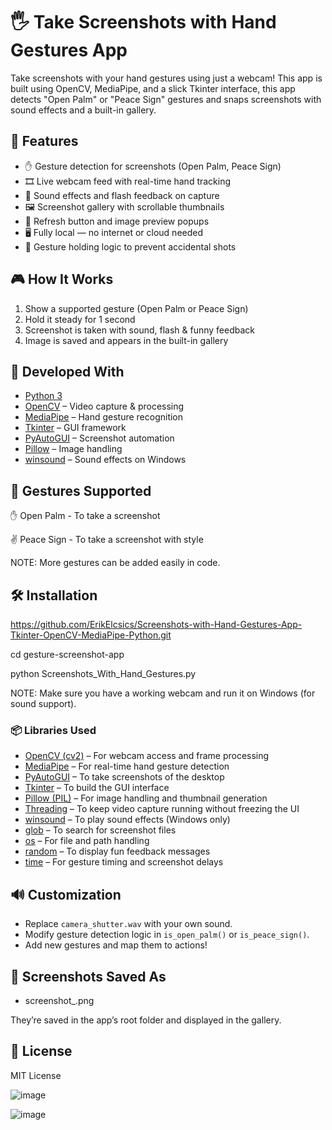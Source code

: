 # 🖐️ Take Screenshots with Hand Gestures App

Take screenshots with your hand gestures using just a webcam! This app is built using OpenCV, MediaPipe, and a slick Tkinter interface, this app detects "Open Palm" or "Peace Sign" gestures and snaps screenshots with sound effects and a built-in gallery.



## 🚀 Features

- ✋ Gesture detection for screenshots (Open Palm, Peace Sign)
- 🎞️ Live webcam feed with real-time hand tracking
- 📸 Sound effects and flash feedback on capture
- 🖼️ Screenshot gallery with scrollable thumbnails
- 🔁 Refresh button and image preview popups
- 🖥️ Fully local — no internet or cloud needed
- 🧠 Gesture holding logic to prevent accidental shots



## 🎮 How It Works

1. Show a supported gesture (Open Palm or Peace Sign)
2. Hold it steady for 1 second
3. Screenshot is taken with sound, flash & funny feedback
4. Image is saved and appears in the built-in gallery



## 🧰 Developed With

- [Python 3](https://www.python.org/)
- [OpenCV](https://opencv.org/) – Video capture & processing
- [MediaPipe](https://google.github.io/mediapipe/) – Hand gesture recognition
- [Tkinter](https://docs.python.org/3/library/tkinter.html) – GUI framework
- [PyAutoGUI](https://pyautogui.readthedocs.io/) – Screenshot automation
- [Pillow](https://python-pillow.org/) – Image handling
- [winsound](https://docs.python.org/3/library/winsound.html) – Sound effects on Windows



## 📸 Gestures Supported

✋ Open Palm - To take a screenshot

 
✌️ Peace Sign - To take a screenshot with style 

NOTE: More gestures can be added easily in code.



## 🛠️ Installation


https://github.com/ErikElcsics/Screenshots-with-Hand-Gestures-App-Tkinter-OpenCV-MediaPipe-Python.git


cd gesture-screenshot-app


python Screenshots_With_Hand_Gestures.py


NOTE: Make sure you have a working webcam and run it on Windows (for sound support).


### 📦 Libraries Used

- [OpenCV (cv2)](https://pypi.org/project/opencv-python/) – For webcam access and frame processing  
- [MediaPipe](https://pypi.org/project/mediapipe/) – For real-time hand gesture detection  
- [PyAutoGUI](https://pypi.org/project/pyautogui/) – To take screenshots of the desktop  
- [Tkinter](https://docs.python.org/3/library/tkinter.html) – To build the GUI interface  
- [Pillow (PIL)](https://pypi.org/project/Pillow/) – For image handling and thumbnail generation  
- [Threading](https://docs.python.org/3/library/threading.html) – To keep video capture running without freezing the UI  
- [winsound](https://docs.python.org/3/library/winsound.html) – To play sound effects (Windows only)  
- [glob](https://docs.python.org/3/library/glob.html) – To search for screenshot files  
- [os](https://docs.python.org/3/library/os.html) – For file and path handling  
- [random](https://docs.python.org/3/library/random.html) – To display fun feedback messages  
- [time](https://docs.python.org/3/library/time.html) – For gesture timing and screenshot delays  


## 🔊 Customization

- Replace `camera_shutter.wav` with your own sound.
- Modify gesture detection logic in `is_open_palm()` or `is_peace_sign()`.
- Add new gestures and map them to actions!



## 📂 Screenshots Saved As

- screenshot_<timestamp>.png


They’re saved in the app’s root folder and displayed in the gallery.



## 📜 License

MIT License 

![image](https://github.com/user-attachments/assets/ace1c4f9-f61a-4aa8-a5a1-107445e8918b)

![image](https://github.com/user-attachments/assets/9b332fde-bda6-49fe-a834-6c973eccafb1)

